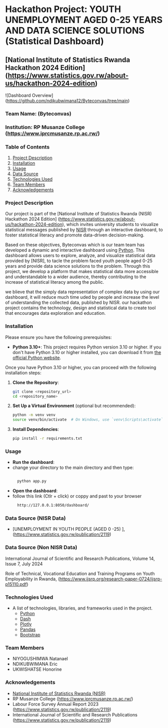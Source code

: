 # Hackathon Project: YOUTH UNEMPLOYMENT AGED 0-25 YEARS AND DATA SCIENCE SOLUTIONS (Statistical Dashboard)
## [National Institute of Statistics Rwanda Hackathon 2024 Edition] (https://www.statistics.gov.rw/about-us/hackathon-2024-edition)
![Dashboard Overview] (https://github.com/ndikubwimana12/Byteconvas/tree/main)
### Team Name: (Byteconvas)
### Institution: RP Musanze College (https://www.iprcmusanze.rp.ac.rw/)

### Table of Contents
1. [Project Description](#project-description)
2. [Installation](#installation)
3. [Usage](#usage)
4. [Data Source](#data-source)
5. [Technologies Used](#technologies-used)
7. [Team Members](#team-members)
8. [Acknowledgements](#acknowledgements)

### Project Description
Our project is part of the [National Institute of Statistics Rwanda (NISR) Hackathon 2024 Edition] (https://www.statistics.gov.rw/about-us/hackathon-2024-edition), which invites university students to visualize statistical messages published by [NISR](https://www.statistics.gov.rw/) through an interactive dashboard, to foster statistical literacy and promote data-driven decision-making.

Based on these objectives, Byteconvas which is our team team has developed a dynamic and interactive dashboard using [Python](https://www.python.org/). This dashboard allows users to explore, analyze, and visualize statistical data provided by [NISR], to tacle the problem faced youth people aged 0-25 years and provide data science solutions to the problem. Through this project, we develop a platform that makes statistical data more accessible and understandable to a wider audience, thereby contributing to the increase of statistical literacy among the public.

we blieve that the simply data representation of complex data by using our dashboard, it will reduce much time uded by people and increase the level of understanding the collected data, published by NISR. our hackathon project contains the technology, design and statistical data to create tool that encourages data exploration and education.


### Installation
Please ensure you have the following prerequisites:

- **Python 3.10+**: This project requires Python version 3.10 or higher. If you don't have Python 3.10 or higher installed, you can download it from [the official Python website](https://www.python.org/downloads/).

Once you have Python 3.10 or higher, you can proceed with the following installation steps:

1. **Clone the Repository**:
   ```bash
   git clone <repository_url>
   cd <repository_name>

2. **Set Up a Virtual Environment** (optional but recommended):
      ```bash
      python -m venv venv
      source venv/bin/activate  # On Windows, use `venv\Scripts\activate`

3. **Install Dependencies**:
    ```bash
    pip install -r requirements.txt

### Usage
- **Run the dashboard**:
- change your directory to the main directory and then type:
  ```bash
  
    python app.py
  
- **Open the dashboard**:
- follow this link (Ctlr + click) or coppy and past to your browser
  ```bash
    http://127.0.0.1:8050/dashboard/

### Data Source (NISR Data)
- [UNEMPLOYMENT IN YOUTH PEOPLE (AGED 0 -25) ], (https://www.statistics.gov.rw/publication/2119)

### Data Source (Non NISR Data)
International Journal of Scientific and Research Publications, Volume 14, Issue 7, July 2024

Role of Technical, Vocational Education and Training
Programs on Youth Employability in Rwanda, (https://www.ijsrp.org/research-paper-0724/ijsrp-p15110.pdf)


### Technologies Used
- A list of technologies, libraries, and frameworks used in the project.
  - [Python](https://www.python.org/)
  - [Dash](https://dash.plotly.com/)
  - [Plotly](https://plotly.com/graphing-libraries/)
  - [Pandas](https://pandas.pydata.org/)
  - [Bootstrap](https://getbootstrap.com/)

### Team Members
- NIYOGUSHIMWA Natanael
- NDIKUBWIMANA Eric
- UKWISHATSE Honorine
  
### Acknowledgements
- [National Institute of Statistics Rwanda (NISR)](https://www.statistics.gov.rw/)
- RP Musanze College (https://www.iprcmusanze.rp.ac.rw/)
- Labour Force Survey Annual Report 2023 (https://www.statistics.gov.rw/publication/2119)
- International Journal of Scientific and Research Publications (https://www.statistics.gov.rw/publication/2119)



